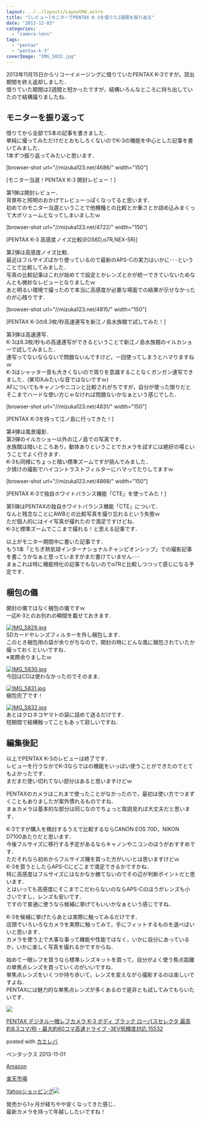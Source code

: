 ```yaml
---
layout: ../../layouts/LayoutMd.astro
title: "[レビュー]モニターでPENTAX K-3を借りた2週間を振り返る"
date: "2013-12-03"
categories: 
  - "camera-lens"
tags: 
  - "pentax"
  - "pentax-k-3"
coverImage: "IMG_5832.jpg"
---
```


2013年11月15日からリコーイメージングに借りていたPENTAX K-3ですが，貸出期間を終え返却しました．  
借りていた期間は2週間と短かったですが，結構いろんなところに持ち出していたので結構撮りましたね．

## モニターを振り返って

借りてから全部で5本の記事を書きました．  
単純に撮ってみただけだとおもしろくないのでK-3の機能を中心とした記事を書いてみました．  
1本ずつ振り返ってみたいと思います．

\[browser-shot url="//mizuka123.net/4686/" width="150"\]

[モニター当選！PENTAX K-3 開封レビュー！]

第1弾は開封レビュー．  
背景布と照明のおかげでレビューっぽくなってると思います．  
初めてのモニター当選ということで他機種との比較とか重さとか詰め込みまくって大ボリュームとなってしまいましたｗ

\[browser-shot url="//mizuka123.net/4722/" width="150"\]

[PENTAX K-3 高感度ノイズ比較(EOS6D,α7R,NEX-5R)]

第2弾は高感度ノイズ比較．  
最近はフルサイズばかり使っているので最新のAPS-Cの実力はいかに･･･ということで比較してみました．  
写真の比較記事はこれが始めてで設定とかレンズとかが統一できていないためなんとも微妙なレビューとなりましたｗ  
あと明るい環境で撮ったので本当に高感度が必要な場面での結果が示せなかったのが心残りです．

\[browser-shot url="//mizuka123.net/4815/" width="150"\]

[PENTAX K-3の8.3枚/秒高速連写を新江ノ島水族館で試してみた！]

第3弾は高速連写．  
K-3は8.3枚/秒もの高速連写ができるということで新江ノ島水族館のイルカショーで試してみました．  
連写ってないならないで問題ないんですけど，一回使ってしまうとハマりますねｗ  
K-3はシャッター音も大きくないので周りを意識することなくガンガン連写できました．(某1DXみたいな音ではないですｗ)  
AFについてもキャノンやニコンと比較されがちですが，自分が使った限りだとそこまでハードな使い方じゃなければ問題ないかなぁという感じでした．

\[browser-shot url="//mizuka123.net/4831/" width="150"\]

[PENTAX K-3を持って江ノ島に行ってきた！]

第4弾は風景撮影．  
第3弾のイルカショー以外の江ノ島での写真です．  
水族館は暗いところあり，動体ありということでカメラを試すには絶好の場ということでよく行きます．  
K-3も同様にちょっと暗い標準ズームですが挑んでみました．  
夕焼けの撮影でハイコントラストフィルターにハマってたりしてますｗ

\[browser-shot url="//mizuka123.net/4868/" width="150"\]

[PENTAX K-3で独自ホワイトバランス機能「CTE」を使ってみた！]

第5弾はPENTAXの独自ホワイトバランス機能「CTE」について．  
なんと残念なことにAWBとの比較写真を撮り忘れるという失態ｗ  
ただ個人的にはイイ写真が撮れたので満足ですけどね．  
K-3と標準ズームでここまで撮れる！と思える記事です．

以上がモニター期間中に書いた記事です．  
もう1本「とちぎ熱気球インターナショナルチャンピオンシップ」での撮影記事を書こうかなぁと思っていますがまだ書けていません･･･  
まぁこれは特に機能特化の記事でもないのでα7Rと比較しつつって感じになる予定です．

## 梱包の儀

開封の儀ではなく梱包の儀ですｗ  
一応K-3とのお別れの瞬間を載せておきます．

[![IMG_5829.jpg](/wp/images/11151702756_4a4242b666_b.jpg)](http://www.flickr.com/photos/67522130@N08/11151702756/ "IMG_5829.jpg")  
SDカードやレンズフィルターを外し梱包します．  
このとき梱包用の袋が余りがちなので，開封の時にどんな風に梱包されていたか撮っておくといいですね．  
※実際余りましたｗ

[![IMG_5830.jpg](/wp/images/11151706786_f67cba2396_b.jpg)](http://www.flickr.com/photos/67522130@N08/11151706786/ "IMG_5830.jpg")  
今回はCDは使わなかったのでそのまま．

[![IMG_5831.jpg](/wp/images/11151710036_cd8f4c5010_b.jpg)](http://www.flickr.com/photos/67522130@N08/11151710036/ "IMG_5831.jpg")  
梱包完了です！

[![IMG_5832.jpg](/wp/images/11151741804_2df99a81b9_b.jpg)](http://www.flickr.com/photos/67522130@N08/11151741804/ "IMG_5832.jpg")  
あとはクロネコヤマトの袋に詰めて送るだけです．  
短期間で結構触ってこともあって寂しいですね．

## 編集後記

以上でPENTAX K-3のレビューは終了です．  
レビューを行うなかでK-3ならではの機能をいっぱい使うことができたのでとてもよかったです．  
まだまだ使い切れてない部分はあると思いますけどｗ

PENTAXのカメラはこれまで使ったことがなかったので，最初は使い方でつまずくこともありましたが案外慣れるものですね．  
まぁカメラは基本的な部分は同じなのでちょっと取説見れば大丈夫だと思います．

K-3ですが購入を検討するうえで比較するならCANON EOS 70D，NIKON D7100あたりだと思います．  
今後フルサイズに移行する予定があるならキャノンやニコンのほうがおすすめです．  
ただそれなら初めからフルサイズ機を買った方がいいとは思いますけどｗ  
K-3を買うとしたらAPS-Cにどこまで満足できるかですかね．  
特に高感度はフルサイズにはなかなか勝てないのでその辺が判断ポイントだと思います．  
とはいっても高感度にそこまでこだわらないのならAPS-Cのほうがレンズも小さいですし，レンズも安いです．  
ですので普通に使うなら候補に挙げてもいいかなぁという感じですね．

K-3を候補に挙げたらあとは実際に触ってみるだけです．  
店頭でいろいろなカメラを実際に触ってみて，手にフィットするものを選べばいいと思います．  
カメラを使う上で大事な事って機能や性能ではなく，いかに自分にあっているか，いかに楽しく写真を撮れるかですからね．

始めて一眼レフを買うなら標準レンズキットを買って，自分がよく使う焦点距離の単焦点レンズを買っていくのがいいですね．  
単焦点レンズをいくつか持ち歩いて，レンズを変えながら撮影するのは楽しいですよね．  
PENTAXには魅力的な単焦点レンズが多くあるので是非とも試してみてもらいたいです．

[![](/wp/images/51LnoCaWktL._SL160_.jpg)](https://www.amazon.co.jp/exec/obidos/ASIN/B00FP6BE8Q/mizuka123-22/ref=nosim/)

[PENTAX デジタル一眼レフカメラ K-3 ボディ ブラック ローパスセレクタ 最高約8.3コマ/秒・最大約60コマ高速ドライブ -3EV低輝度対応 15532](https://www.amazon.co.jp/exec/obidos/ASIN/B00FP6BE8Q/mizuka123-22/ref=nosim/)

posted with [カエレバ](http://kaereba.com)

ペンタックス 2013-11-01

[Amazon](http://www.amazon.co.jp/gp/search?keywords=K-3%20%83%8D%81%5B%83p%83X%83Z%83%8C%83N%83%5E&__mk_ja_JP=%83J%83%5E%83J%83i&tag=mizuka123-22 "アマゾン")

[楽天市場](http://hb.afl.rakuten.co.jp/hgc/032b53ee.4b34c5ee.0f4a541e.f440145e/?pc=http%3A%2F%2Fsearch.rakuten.co.jp%2Fsearch%2Fmall%2FK-3%2520%25E3%2583%25AD%25E3%2583%25BC%25E3%2583%2591%25E3%2582%25B9%25E3%2582%25BB%25E3%2583%25AC%25E3%2582%25AF%25E3%2582%25BF%2F-%2Ff.1-p.1-s.1-sf.0-st.A-v.2%3Fx%3D0%26scid%3Daf_ich_link_urltxt%26m%3Dhttp%3A%2F%2Fm.rakuten.co.jp%2F "楽天市場")

[Yahooショッピング![](//ad.jp.ap.valuecommerce.com/servlet/gifbanner?sid=3066752&pid=881990642)](//ck.jp.ap.valuecommerce.com/servlet/referral?sid=3066752&pid=881990642&vc_url=http%3A%2F%2Fshopping.search.yahoo.co.jp%2Fsearch%3FuIv%3Don%26ei%3DUTF-8%26tab_ex%3Dcommerce%26slider%3D0%26va%3DK-3%2520%25E3%2583%25AD%25E3%2583%25BC%25E3%2583%2591%25E3%2582%25B9%25E3%2582%25BB%25E3%2583%25AC%25E3%2582%25AF%25E3%2582%25BF "Yahooショッピング")

発売から1ヶ月が経ちやや安くなってきた感じ．  
最新カメラを持って年越ししたいですね！
